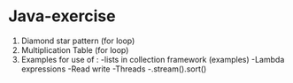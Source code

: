 # Java-exercise
1. Diamond star pattern (for loop)
2. Multiplication Table (for loop)
3. Examples for use of :
  -lists in collection framework (examples)
  -Lambda expressions
  -Read write
  -Threads
  -.stream().sort()


